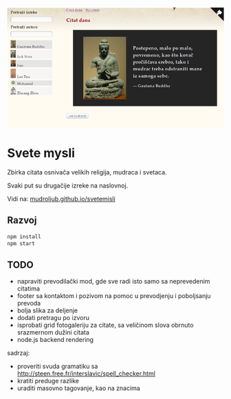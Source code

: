 [![](screen.png)](https://mudroljub.github.io/svetemisli)

# Svete mysli

Zbirka citata osnivača velikih religija, mudraca i svetaca.

Svaki put su drugačije izreke na naslovnoj.

Vidi na: [mudroljub.github.io/svetemisli](https://mudroljub.github.io/svetemisli)

## Razvoj

```
npm install
npm start
```

## TODO

- napraviti prevodilački mod, gde sve radi isto samo sa neprevedenim citatima
- footer sa kontaktom i pozivom na pomoc u prevodjenju i poboljsanju prevoda
- bolja slika za deljenje
- dodati pretragu po izvoru
- isprobati grid fotogaleriju za citate, sa veličinom slova obrnuto srazmernom dužini citata
- node.js backend rendering

sadrzaj:
- proveriti svuda gramatiku sa http://steen.free.fr/interslavic/spell_checker.html
- kratiti preduge razlike
- uraditi masovno tagovanje, kao na znacima
